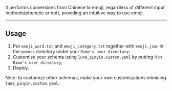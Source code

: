 It performs conversions from Chinese to emoji, regardless of different input methods(phenetic or not), providing an intuitive way to use emoji.

---
## Usage
1. Put `emoji_word.txt` and `emoji_category.txt` together with `emoji.json` in the `opencc` directory under your `Rime’s user directory`;
2. Customise your schema using `luna_pinyin.custom.yaml` by putting it in `Rime’s user directory`;
3. Deploy.

Note: to customize other schemas, make your own customizations mimicing `luna_pinyin.custom.yaml`.
